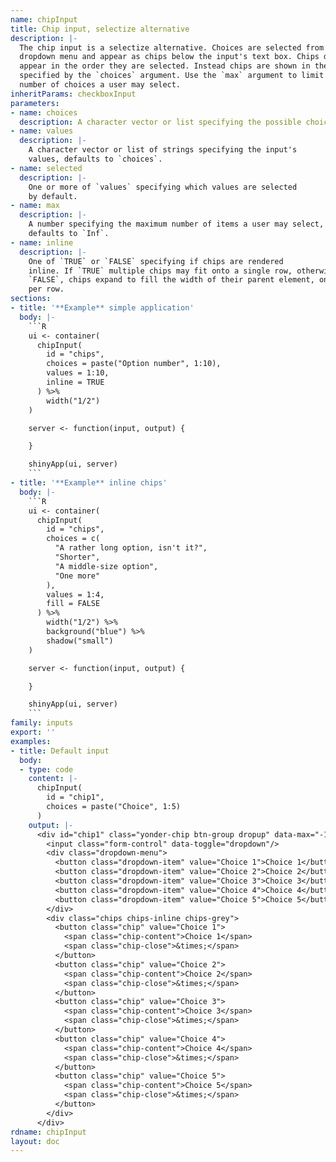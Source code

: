 ```yaml
---
name: chipInput
title: Chip input, selectize alternative
description: |-
  The chip input is a selectize alternative. Choices are selected from a
  dropdown menu and appear as chips below the input's text box. Chips do not
  appear in the order they are selected. Instead chips are shown in the order
  specified by the `choices` argument. Use the `max` argument to limit the
  number of choices a user may select.
inheritParams: checkboxInput
parameters:
- name: choices
  description: A character vector or list specifying the possible choices.
- name: values
  description: |-
    A character vector or list of strings specifying the input's
    values, defaults to `choices`.
- name: selected
  description: |-
    One or more of `values` specifying which values are selected
    by default.
- name: max
  description: |-
    A number specifying the maximum number of items a user may select,
    defaults to `Inf`.
- name: inline
  description: |-
    One of `TRUE` or `FALSE` specifying if chips are rendered
    inline. If `TRUE` multiple chips may fit onto a single row, otherwise, if
    `FALSE`, chips expand to fill the width of their parent element, one chip
    per row.
sections:
- title: '**Example** simple application'
  body: |-
    ```R
    ui <- container(
      chipInput(
        id = "chips",
        choices = paste("Option number", 1:10),
        values = 1:10,
        inline = TRUE
      ) %>%
        width("1/2")
    )

    server <- function(input, output) {

    }

    shinyApp(ui, server)
    ```
- title: '**Example** inline chips'
  body: |-
    ```R
    ui <- container(
      chipInput(
        id = "chips",
        choices = c(
          "A rather long option, isn't it?",
          "Shorter",
          "A middle-size option",
          "One more"
        ),
        values = 1:4,
        fill = FALSE
      ) %>%
        width("1/2") %>%
        background("blue") %>%
        shadow("small")
    )

    server <- function(input, output) {

    }

    shinyApp(ui, server)
    ```
family: inputs
export: ''
examples:
- title: Default input
  body:
  - type: code
    content: |-
      chipInput(
        id = "chip1",
        choices = paste("Choice", 1:5)
      )
    output: |-
      <div id="chip1" class="yonder-chip btn-group dropup" data-max="-1">
        <input class="form-control" data-toggle="dropdown"/>
        <div class="dropdown-menu">
          <button class="dropdown-item" value="Choice 1">Choice 1</button>
          <button class="dropdown-item" value="Choice 2">Choice 2</button>
          <button class="dropdown-item" value="Choice 3">Choice 3</button>
          <button class="dropdown-item" value="Choice 4">Choice 4</button>
          <button class="dropdown-item" value="Choice 5">Choice 5</button>
        </div>
        <div class="chips chips-inline chips-grey">
          <button class="chip" value="Choice 1">
            <span class="chip-content">Choice 1</span>
            <span class="chip-close">&times;</span>
          </button>
          <button class="chip" value="Choice 2">
            <span class="chip-content">Choice 2</span>
            <span class="chip-close">&times;</span>
          </button>
          <button class="chip" value="Choice 3">
            <span class="chip-content">Choice 3</span>
            <span class="chip-close">&times;</span>
          </button>
          <button class="chip" value="Choice 4">
            <span class="chip-content">Choice 4</span>
            <span class="chip-close">&times;</span>
          </button>
          <button class="chip" value="Choice 5">
            <span class="chip-content">Choice 5</span>
            <span class="chip-close">&times;</span>
          </button>
        </div>
      </div>
rdname: chipInput
layout: doc
---
```

